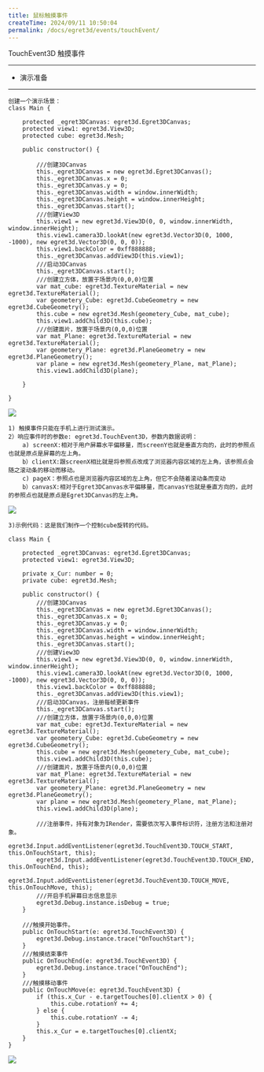 ```yaml
---
title: 鼠标触摸事件
createTime: 2024/09/11 10:50:04
permalink: /docs/egret3d/events/touchEvent/
---
```

TouchEvent3D 触摸事件

----------

* 演示准备

----------

	创建一个演示场景：
	class Main {

	    protected _egret3DCanvas: egret3d.Egret3DCanvas;
	    protected view1: egret3d.View3D;
	    protected cube: egret3d.Mesh;

	    public constructor() {

	        ///创建3DCanvas
	        this._egret3DCanvas = new egret3d.Egret3DCanvas();
	        this._egret3DCanvas.x = 0;
	        this._egret3DCanvas.y = 0;
	        this._egret3DCanvas.width = window.innerWidth;
	        this._egret3DCanvas.height = window.innerHeight;
	        this._egret3DCanvas.start();
	        ///创建View3D
	        this.view1 = new egret3d.View3D(0, 0, window.innerWidth, window.innerHeight);
	        this.view1.camera3D.lookAt(new egret3d.Vector3D(0, 1000, -1000), new egret3d.Vector3D(0, 0, 0));
	        this.view1.backColor = 0xff888888;
	        this._egret3DCanvas.addView3D(this.view1);
	        ///启动3DCanvas
	        this._egret3DCanvas.start();
	        ///创建立方体，放置于场景内(0,0,0)位置
	        var mat_cube: egret3d.TextureMaterial = new egret3d.TextureMaterial();
	        var geometery_Cube: egret3d.CubeGeometry = new egret3d.CubeGeometry();
	        this.cube = new egret3d.Mesh(geometery_Cube, mat_cube);
	        this.view1.addChild3D(this.cube);
	        ///创建面片，放置于场景内(0,0,0)位置
	        var mat_Plane: egret3d.TextureMaterial = new egret3d.TextureMaterial();
	        var geometery_Plane: egret3d.PlaneGeometry = new egret3d.PlaneGeometry();
	        var plane = new egret3d.Mesh(geometery_Plane, mat_Plane);
	        this.view1.addChild3D(plane);

	    }

	}

![](Img_1.png)

	1) 触摸事件只能在手机上进行测试演示。
	2）响应事件时的参数e: egret3d.TouchEvent3D，参数内数据说明：
		a) screenX:相对于用户屏幕水平偏移量，而screenY也就是垂直方向的，此时的参照点也就是原点是屏幕的左上角。
		b）clientX:跟screenX相比就是将参照点改成了浏览器内容区域的左上角，该参照点会随之滚动条的移动而移动。
		c) pageX：参照点也是浏览器内容区域的左上角，但它不会随着滚动条而变动
		b）canvasX:相对于Egret3DCanvas水平偏移量，而canvasY也就是垂直方向的，此时的参照点也就是原点是Egret3DCanvas的左上角。

![](Img_4.png)

	3)示例代码：这是我们制作一个控制cube旋转的代码。

	class Main {

	    protected _egret3DCanvas: egret3d.Egret3DCanvas;
	    protected view1: egret3d.View3D;

	    private x_Cur: number = 0;
	    private cube: egret3d.Mesh;

	    public constructor() {
	        ///创建3DCanvas
	        this._egret3DCanvas = new egret3d.Egret3DCanvas();
	        this._egret3DCanvas.x = 0;
	        this._egret3DCanvas.y = 0;
	        this._egret3DCanvas.width = window.innerWidth;
	        this._egret3DCanvas.height = window.innerHeight;
	        this._egret3DCanvas.start();
	        ///创建View3D
	        this.view1 = new egret3d.View3D(0, 0, window.innerWidth, window.innerHeight);
	        this.view1.camera3D.lookAt(new egret3d.Vector3D(0, 1000, -1000), new egret3d.Vector3D(0, 0, 0));
	        this.view1.backColor = 0xff888888;
	        this._egret3DCanvas.addView3D(this.view1);
	        ///启动3DCanvas，注册每帧更新事件
	        this._egret3DCanvas.start();
	        ///创建立方体，放置于场景内(0,0,0)位置
	        var mat_cube: egret3d.TextureMaterial = new egret3d.TextureMaterial();
	        var geometery_Cube: egret3d.CubeGeometry = new egret3d.CubeGeometry();
	        this.cube = new egret3d.Mesh(geometery_Cube, mat_cube);
	        this.view1.addChild3D(this.cube);
	        ///创建面片，放置于场景内(0,0,0)位置
	        var mat_Plane: egret3d.TextureMaterial = new egret3d.TextureMaterial();
	        var geometery_Plane: egret3d.PlaneGeometry = new egret3d.PlaneGeometry();
	        var plane = new egret3d.Mesh(geometery_Plane, mat_Plane);
	        this.view1.addChild3D(plane);

	        ///注册事件，持有对象为IRender，需要依次写入事件标识符，注册方法和注册对象。
	        egret3d.Input.addEventListener(egret3d.TouchEvent3D.TOUCH_START, this.OnTouchStart, this);
	        egret3d.Input.addEventListener(egret3d.TouchEvent3D.TOUCH_END, this.OnTouchEnd, this);
	        egret3d.Input.addEventListener(egret3d.TouchEvent3D.TOUCH_MOVE, this.OnTouchMove, this);
	        ///开启手机屏幕日志信息显示
	        egret3d.Debug.instance.isDebug = true;
	    }

	    ///触摸开始事件。
	    public OnTouchStart(e: egret3d.TouchEvent3D) {
	        egret3d.Debug.instance.trace("OnTouchStart");
	    }
	    ///触摸结束事件
	    public OnTouchEnd(e: egret3d.TouchEvent3D) {
	        egret3d.Debug.instance.trace("OnTouchEnd");
	    }
	    ///触摸移动事件
	    public OnTouchMove(e: egret3d.TouchEvent3D) {
	        if (this.x_Cur - e.targetTouches[0].clientX > 0) {
	            this.cube.rotationY += 4;
	        } else {
	            this.cube.rotationY -= 4;
	        }
	        this.x_Cur = e.targetTouches[0].clientX;
	    }
	}

![](Img_3.png)
